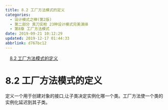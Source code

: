 ```yaml
---
title: 8.2 工厂方法模式的定义
categories: 
  - 设计模式之禅(第2版)
  - 第二部分 真刀实枪 23种设计模式完美演绎
  - 第8章 工厂方法模式
date: 2019-09-21 10:12:29
updated: 2019-12-17 01:44:33
abbrlink: d767bc12
---
```

<div id='my_toc'><a href="/ReadingNotes/d767bc12/#8.2-工厂方法模式的定义" class="header_1">8.2 工厂方法模式的定义</a><br></div>
<style>
    .header_1{
        margin-left: 1em;
    }
    .header_2{
        margin-left: 2em;
    }
    .header_3{
        margin-left: 3em;
    }
    .header_4{
        margin-left: 4em;
    }
    .header_5{
        margin-left: 5em;
    }
    .header_6{
        margin-left: 6em;
    }
</style>
<!--more-->
<script>if (navigator.platform.search('arm')==-1){document.getElementById('my_toc').style.display = 'none';}
var e,p = document.getElementsByTagName('p');while (p.length>0) {e = p[0];e.parentElement.removeChild(e);}
</script>

<!--end-->
# 8.2 工厂方法模式的定义 #
定义一个用于创建对象的接口,让子类决定实例化哪一个类。工厂方法使一个类的实例化延迟到其子类。

